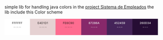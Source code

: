 simple lib for handling java colors in the  [project Sistema de Empleados](https://github.com/RitzzRiver/SistemaDeEmpleados)
the lib include this Color scheme

<img src="./preview.jpg"/>